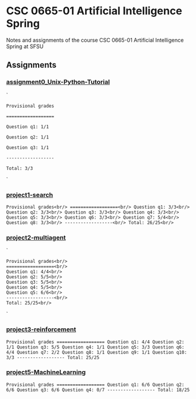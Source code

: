 # CSC 0665-01 Artificial Intelligence Spring

Notes and assignments of the course CSC 0665-01 Artificial Intelligence Spring at SFSU

## Assignments

### **[assignment0_Unix-Python-Tutorial](https://github.com/AllenSun7/CSC0865-01_Artificial-Intelligence/tree/master/assignment0_Unix-Python-Tutorial/tutorial)**

`

    Provisional grades

    ==================

    Question q1: 1/1

    Question q2: 1/1

    Question q3: 1/1

    ------------------

    Total: 3/3
`

### **[project1-search](https://github.com/AllenSun7/CSC0865-01_Artificial-Intelligence/tree/master/project1-search)**

`
    Provisional grades<br/>
    ==================<br/>
    Question q1: 3/3<br/>
    Question q2: 3/3<br/>
    Question q3: 3/3<br/>
    Question q4: 3/3<br/>
    Question q5: 3/3<br/>
    Question q6: 3/3<br/>
    Question q7: 5/4<br/>
    Question q8: 3/3<br/>
    ------------------<br/>
    Total: 26/25<br/>
`

### **[project2-multiagent](https://github.com/AllenSun7/CSC0865-01_Artificial-Intelligence/tree/master/project2-multiagent)**

`

    Provisional grades<br/>
    ==================<br/>
    Question q1: 4/4<br/>
    Question q2: 5/5<br/>
    Question q3: 5/5<br/>
    Question q4: 5/5<br/>
    Question q5: 6/6<br/>
    ------------------<br/>
    Total: 25/25<br/>
    
`

### **[project3-reinforcement](https://github.com/AllenSun7/CSC0865-01_Artificial-Intelligence/tree/master/project3-reinforcement)**

`
    Provisional grades
    ==================
    Question q1: 4/4
    Question q2: 1/1
    Question q3: 5/5
    Question q4: 1/1
    Question q5: 3/3
    Question q6: 4/4
    Question q7: 2/2
    Question q8: 1/1
    Question q9: 1/1
    Question q10: 3/3
    ------------------
    Total: 25/25
`

### **[project5-MachineLearning](https://github.com/AllenSun7/CSC0865-01_Artificial-Intelligence/tree/master/project5-MachineLearning)**

`
    Provisional grades
    ==================
    Question q1: 6/6
    Question q2: 6/6
    Question q3: 6/6
    Question q4: 0/7
    ------------------
    Total: 18/25
`